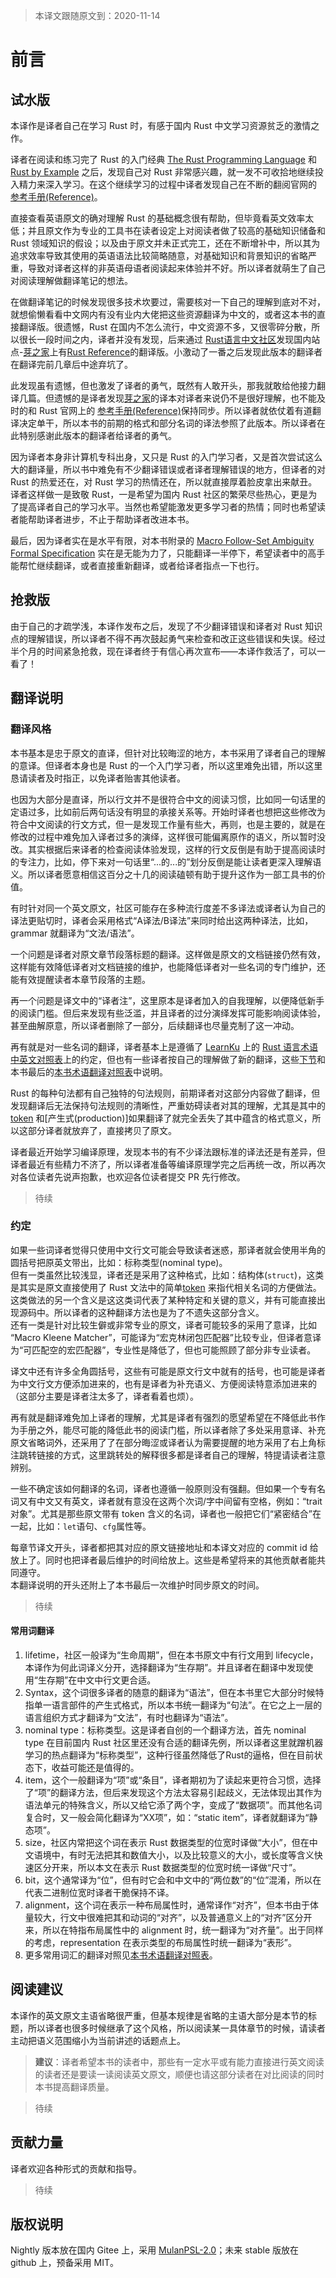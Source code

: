 >本译文跟随原文到：2020-11-14

# 前言
## 试水版

本译作是译者自己在学习 Rust 时，有感于国内 Rust 中文学习资源贫乏的激情之作。

译者在阅读和练习完了 Rust 的入门经典 [The Rust Programming Language] 和 [Rust by Example] 之后，发现自己对 Rust 非常感兴趣，就一发不可收拾地继续投入精力来深入学习。在这个继续学习的过程中译者发现自己在不断的翻阅官网的 [参考手册(Reference)]。

直接查看英语原文的确对理解 Rust 的基础概念很有帮助，但毕竟看英文效率太低；并且原文作为专业的工具书在读者设定上对阅读者做了较高的基础知识储备和 Rust 领域知识的假设；以及由于原文并未正式完工，还在不断增补中，所以其为追求效率导致其使用的英语语法比较简略随意，对基础知识和背景知识的省略严重，导致对译者这样的非英语母语者阅读起来体验并不好。所以译者就萌生了自己对阅读理解做翻译笔记的想法。

在做翻译笔记的时候发现很多技术坎要过，需要核对一下自己的理解到底对不对，就想偷懒看看中文网内有没有业内大佬把这些资源翻译为中文的，或者这本书的直接翻译版。很遗憾，Rust 在国内不怎么流行，中文资源不多，又很零碎分散，所以很长一段时间之内，译者并没有发现，后来通过 [Rust语言中文社区]发现国内站点-[芽之家](https://books.budshome.com)上有[Rust Reference](https://books.budshome.com/rust-reference/)的翻译版。小激动了一番之后发现此版本的翻译者在翻译完前几章后中途弃坑了。

此发现虽有遗憾，但也激发了译者的勇气，既然有人敢开头，那我就敢给他接力翻译几篇。但遗憾的是译者发现[芽之家]的译本对译者来说仍不是很好理解，也不能及时的和 Rust 官网上的 [参考手册(Reference)]保持同步。所以译者就依仗着有道翻译决定单干，所以本书的前期的格式和部分名词的译法参照了此版本。所以译者在此特别感谢此版本的翻译者给译者的勇气。

因为译者本身非计算机专科出身，又只是 Rust 的入门学习者，又是首次尝试这么大的翻译量，所以书中难免有不少翻译错误或者译者理解错误的地方，但译者的对 Rust 的热爱还在，对 Rust 学习的热情还在，所以就直接厚着脸皮拿出来献丑。译者这样做一是致敬 Rust，一是希望为国内 Rust 社区的繁荣尽些热心，更是为了提高译者自己的学习水平。当然也希望能激发更多学习者的热情；同时也希望读者能帮助译者进步，不止于帮助译者改进本书。

最后，因为译者实在是水平有限，对本书附录的 [Macro Follow-Set Ambiguity Formal Specification](macro-ambiguity.md) 实在是无能为力了，只能翻译一半停下，希望读者中的高手能帮忙继续翻译，或者直接重新翻译，或者给译者指点一下也行。

## 抢救版

由于自己的才疏学浅，本译作发布之后，发现了不少翻译错误和译者对 Rust 知识点的理解错误，所以译者不得不再次鼓起勇气来检查和改正这些错误和失误。经过半个月的时间紧急抢救，现在译者终于有信心再次宣布——本译作救活了，可以一看了！

## 翻译说明
### 翻译风格

本书基本是忠于原文的直译，但针对比较晦涩的地方，本书采用了译者自己的理解的意译。但译者本身也是 Rust 的一个入门学习者，所以这里难免出错，所以这里恳请读者及时指正，以免译者贻害其他读者。

也因为大部分是直译，所以行文并不是很符合中文的阅读习惯，比如同一句话里的定语过多，比如前后两句话没有明显的承接关系等。开始时译者也想把这些修改为符合中文阅读的行文方式，但一是发现工作量有些大，再则，也是主要的，就是在修改的过程中难免加入译者过多的演绎，这样很可能偏离原作的语义，所以暂时没改。其实根据后来译者的检查阅读体验发现，这样的行文反倒是有助于提高阅读时的专注力，比如，停下来对一句话里“...的...的”划分反倒是能让读者更深入理解语义。所以译者愿意相信这百分之十几的阅读磕顿有助于提升这作为一部工具书的价值。

有时针对同一个英文原文，社区可能存在多种流行度差不多译法或译者认为自己的译法更贴切时，译者会采用格式“A译法/B译法”来同时给出这两种译法，比如，grammar 就翻译为“文法/语法”。

一个问题是译者对原文章节段落标题的翻译。这样做是原文的文档链接仍然有效，这样能有效降低译者对文档链接的维护，也能降低译者对一些名词的专门维护，还能有效提醒读者本章节段落的主题。

再一个问题是译文中的“译者注”，这里原本是译者加入的自我理解，以便降低新手的阅读门槛。但后来发现有些泛滥，并且译者的过分演绎发挥可能影响阅读体验，甚至曲解原意，所以译者删除了一部分，后续翻译也尽量克制了这一冲动。

再有就是对一些名词的翻译，译者基本上是遵循了 [LearnKu] 上的 [Rust 语言术语中英文对照表]上的约定，但也有一些译者按自己的理解做了新的翻译，这些[下节](#约定)和本书最后的[本书术语翻译对照表](本书术语翻译对照表.md)中说明。

Rust 的每种句法都有自己独特的句法规则，前期译者对这部分内容做了翻译，但发现翻译后无法保持句法规则的清晰性，严重妨碍读者对其的理解，尤其是其中的 [token] 和[产生式(production)]如果翻译了就完全丢失了其中蕴含的格式意义，所以这部分译者就放弃了，直接拷贝了原文。

译者最近开始学习编译原理，发现本书的有不少译法跟标准的译法还是有差异，但译者最近有些精力不济了，所以译者准备等编译原理学完之后再统一改，所以再次对各位读者先说声抱歉，也欢迎各位读者提交 PR 先行修改。 

>待续

### 约定

如果一些词译者觉得只使用中文行文可能会导致读者迷惑，那译者就会使用半角的圆括号把原英文带出，比如：标称类型(nominal type)。\
但有一类虽然比较浅显，译者还是采用了这种格式，比如：结构体(`struct`)，这类是其实是原文直接使用了 Rust 文法中的简单[token] 来指代相关名词的方便做法。这类做法的另一个含义是这这类词代表了某种特定和关键的意义，并有可能直接出现源码中。所以译者的这种翻译方法也是为了不遗失这部分含义。\
还有一类是针对比较生僻或非常专业的原文，译者可能较多的采用了意译，比如 “Macro Kleene Matcher”，可能译为“宏克林闭包匹配器”比较专业，但译者意译为“可匹配空的宏匹配器”，专业性是降低了，但也可能照顾了部分非专业读者。

译文中还有许多全角圆括号，这些有可能是原文行文中就有的括号，也可能是译者为中文行文方便添加进来的，也有是译者为补充语义、方便阅读特意添加进来的（这部分主要是译者注太多了，译者看着也烦）。

再有就是翻译难免加上译者的理解，尤其是译者有强烈的愿望希望在不降低此书作为手册之外，能尽可能的降低此书的阅读门槛，所以译者除了多处采用意译、补充原文省略词外，还采用了了在部分晦涩或译者认为需要提醒的地方采用了右上角标注跳转链接的方式，这里跳转处的解释很多都是译者自己的理解，特提请读者注意辨别。

一些不确定该如何翻译的名词，译者也遵循一般原则没有强翻。但如果一个专有名词又有中文又有英文，译者就有意没在这两个次词/字中间留有空格，例如：“trait对象”。尤其是那些原文带有 token 含义的名词，译者也一般把它们“紧密结合”在一起，比如：`let`语句、`cfg`属性等。

每章节译文开头，译者都把其对应的原文链接地址和本译文对应的 commit id 给放上了。同时也把译者最后维护的时间给放上。这些是希望将来的其他贡献者能共同遵守。\
本翻译说明的开头还附上了本书最后一次维护时同步原文的时间。

>待续

#### 常用词翻译
1. lifetime，社区一般译为“生命周期”，但在本书原文中有行文用到 lifecycle，本译作为何此词译义分开，选择翻译为“生存期”。并且译者在翻译中发现使用“生存期”在中文中行文更合适。
2. Syntax，这个词很多译者的随意的翻译为“语法”，但在本书里它大部分时候特指单一语言部件的产生式格式，所以本书统一翻译为“句法”。在它之上一层的语言组织方式才翻译为“文法”，有时也翻译为“语法”。
3. nominal type：标称类型。这是译者自创的一个翻译方法，首先 nominal type 在目前国内 Rust 社区里还没有合适的翻译先例，所以译者这里就蹭机器学习的热点翻译为“标称类型”，这种行径虽然降低了Rust的逼格，但在目前状态下，收益可能还是值得的。
4. item，这个一般翻译为“项”或“条目”，译者期初为了读起来更符合习惯，选择了“项”的翻译方法，但后来发现这个方法太容易引起歧义，无法体现出其作为语法单元的特殊含义，所以又给它添了两个字，变成了“数据项”。而其他名词复合时，又一般会简化翻译为“XX项”，如：“static item”，译者就翻译为“静态项”。
5. size，社区内常把这个词在表示 Rust 数据类型的位宽时译做“大小”，但在中文语境中，有时无法把其和数值大小，以及比较意义的大小，或长度等含义快速区分开来，所以本文在表示 Rust 数据类型的位宽时统一译做“尺寸”。
6. bit，这个通常译为“位”，但有时它会和中文中的“两位数”的“位”混淆，所以在代表二进制位宽时译者干脆保持不译。
7. alignment，这个词在表示一种布局属性时，通常译作“对齐”，但本书由于体量较大，行文中很难把其和动词的“对齐”，以及普通意义上的“对齐”区分开来，所以在特指布局属性中的 alignment 时，统一翻译为“对齐量”。出于同样的考虑，representation 在表示类型的布局属性时统一翻译为“表形”。
8. 更多常用词汇的翻译对照见[本书术语翻译对照表](本书术语翻译对照表.md)。

## 阅读建议

本译作的英文原文主语省略很严重，但基本规律是省略的主语大部分是本节的标题，所以译者也很多时候继承了这个风格，所以阅读某一具体章节的时候，请读者主动把语义范围缩小为当前讲述的话题点上。

  > **建议**：译者希望本书的读者中，那些有一定水平或有能力直接进行英文阅读的读者还是要读一读阅读英文原文，顺便也请这部分读者在对比阅读的同时本书提高翻译质量。

>待续

## 贡献力量

译者欢迎各种形式的贡献和指导。

>待续

## 版权说明

Nightly 版本放在国内 Gitee 上，采用 [MulanPSL-2.0]；未来 stable 版放在 github 上，预备采用 MIT。

[The Rust Programming Language]: https://doc.rust-lang.org/book/
[Rust by Example]: https://doc.rust-lang.org/stable/rust-by-example/
[参考手册(Reference)]: https://doc.rust-lang.org/stable/reference/
[Rust语言中文社区]: https://rustcc.cn/
[芽之家]: https://books.budshome.com
[MulanPSL-2.0]: https://gitee.com/minstrel1977/rust-reference/blob/master/LICENSE
[token]: tokens.md
[LearnKu]: https://learnku.com/
[Rust 语言术语中英文对照表]: https://learnku.com/articles/43623
[产生式]: notation.md#Grammar

<!-- 2020-11-12-->
<!-- checked -->